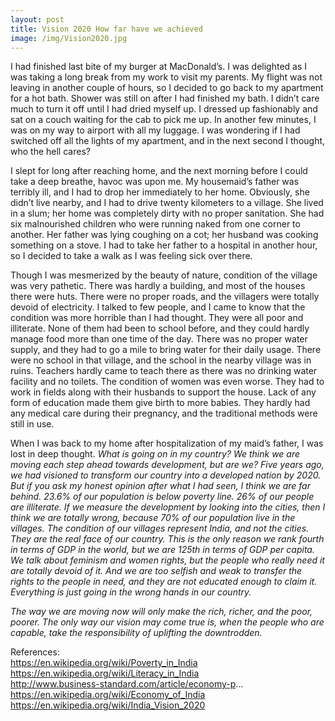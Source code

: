 ```yaml
---
layout: post
title: Vision 2020 How far have we achieved
image: /img/Vision2020.jpg
---
```


I had finished last bite of my burger at MacDonald’s. I was delighted as I was taking a long break from my work to visit my parents. My flight was not leaving in another couple of hours, so I decided to go back to my apartment for a hot bath. Shower was still on after I had finished my bath. I didn’t care much to turn it off until I had dried myself up. I dressed up fashionably and sat on a couch waiting for the cab to pick me up. In another few minutes, I was on my way to airport with all my luggage. I was wondering if I had switched off all the lights of my apartment, and in the next second I thought, who the hell cares?

I slept for long after reaching home, and the next morning before I could take a deep breathe, havoc was upon me. My housemaid’s father was terribly ill, and I had to drop her immediately to her home. Obviously, she didn’t live nearby, and I had to drive twenty kilometers to a village. She lived in a slum; her home was completely dirty with no proper sanitation. She had six malnourished children who were running naked from one corner to another. Her father was lying coughing on a cot; her husband was cooking something on a stove. I had to take her father to a hospital in another hour, so I decided to take a walk as I was feeling sick over there. 

Though I was mesmerized by the beauty of nature, condition of the village was very pathetic. There was hardly a building, and most of the houses there were huts. There were no proper roads, and the villagers were totally devoid of electricity. I talked to few people, and I came to know that the condition was more horrible than I had thought. They were all poor and illiterate. None of them had been to school before, and they could hardly manage food more than one time of the day. There was no proper water supply, and they had to go a mile to bring water for their daily usage. There were no school in that village, and the school in the nearby village was in ruins. Teachers hardly came to teach there as there was no drinking water facility and no toilets. The condition of women was even worse. They had to work in fields along with their husbands to support the house. Lack of any form of education made them give birth to more babies. They hardly had any medical care during their pregnancy, and the traditional methods were still in use.

When I was back to my home after hospitalization of my maid’s father, I was lost in deep thought. _What is going on in my country? We think we are moving each step ahead towards development, but are we? Five years ago, we had visioned to transform our country into a developed nation by 2020. But if you ask my honest opinion after what I had seen, I think we are far behind. 23.6% of our population is below poverty line. 26% of our people are illiterate. If we measure the development by looking into the cities, then I think we are totally wrong, because 70% of our population live in the villages. The condition of our villages represent India, and not the cities. They are the real face of our country. This is the only reason we rank fourth in terms of GDP in the world, but we are 125th in terms of GDP per capita. We talk about feminism and women rights, but the people who really need it are totally devoid of it. And we are too selfish and weak to transfer the rights to the people in need, and they are not educated enough to claim it. Everything is just going in the wrong hands in our country._

_The way we are moving now will only make the rich, richer, and the poor, poorer. The only way our vision may come true is, when the people who are capable, take the responsibility of uplifting the downtrodden._


References:  
https://en.wikipedia.org/wiki/Poverty_in_India  
https://en.wikipedia.org/wiki/Literacy_in_India  
http://www.business-standard.com/article/economy-p...  
https://en.wikipedia.org/wiki/Economy_of_India  
https://en.wikipedia.org/wiki/India_Vision_2020  
